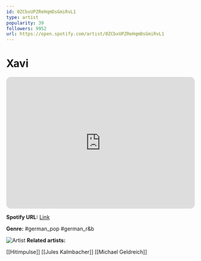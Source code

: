 ```yaml
---
id: 0ZCbxUPZReHqmDsGmiRvL1
type: artist
popularity: 39
followers: 9952
url: https://open.spotify.com/artist/0ZCbxUPZReHqmDsGmiRvL1
---
```

# Xavi

<iframe style="border-radius:12px" src="https://open.spotify.com/embed/artist/0ZCbxUPZReHqmDsGmiRvL1" width="100%" height="352" frameBorder="0" allowfullscreen="" allow="autoplay; clipboard-write; encrypted-media; fullscreen; picture-in-picture" loading="lazy"></iframe>

**Spotify URL:** [Link](https://open.spotify.com/artist/0ZCbxUPZReHqmDsGmiRvL1)

**Genre:**  #german_pop #german_r&b

![Artist](https://i.scdn.co/image/ab6761610000e5eb302b577483ea4170a5556234)
**Related artists:**

[[Hitimpulse]]
[[Jules Kalmbacher]]
[[Michael Geldreich]]

